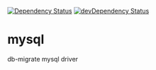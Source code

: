 [![Dependency Status](https://david-dm.org/db-migrate/mysql.svg)](https://david-dm.org/db-migrate/mysql)
[![devDependency Status](https://david-dm.org/db-migrate/mysql/dev-status.svg)](https://david-dm.org/db-migrate/mysql#info=devDependencies)


# mysql
db-migrate mysql driver
